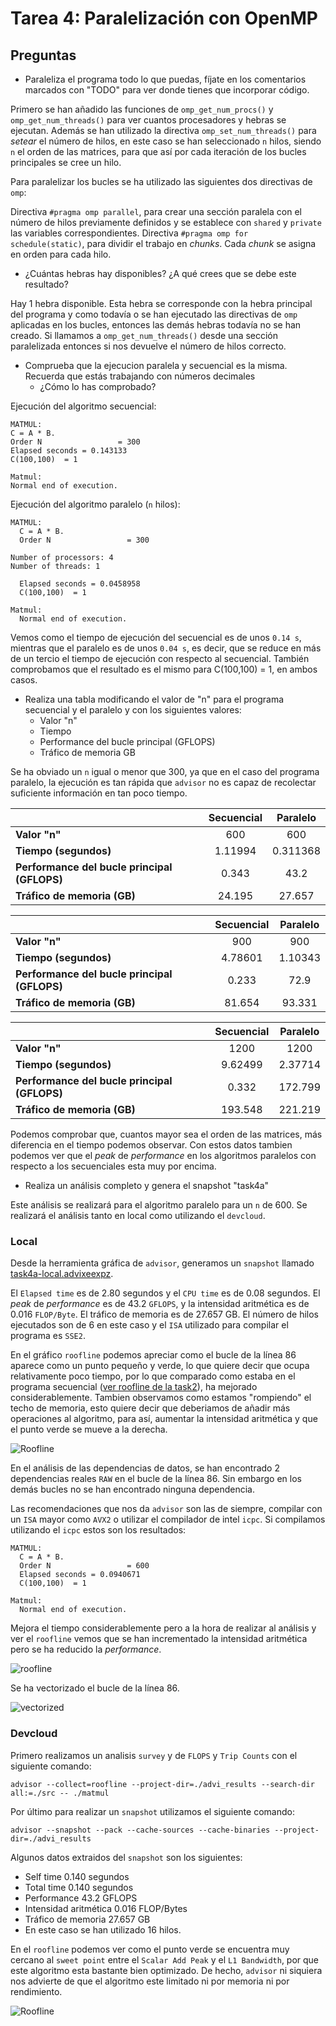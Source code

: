 # Tarea 4: Paralelización con OpenMP
## Preguntas
* Paraleliza el programa todo lo que puedas, fíjate en los comentarios marcados con "TODO" para ver donde tienes que incorporar código.

Primero se han añadido las funciones de `omp_get_num_procs()` y `omp_get_num_threads()` para ver cuantos procesadores y hebras se ejecutan. Además se han utilizado la directiva `omp_set_num_threads()` para _setear_ el número de hilos, en este caso se han seleccionado `n` hilos, siendo `n` el orden de las matrices, para que así por cada iteración de los bucles principales se cree un hilo.

Para paralelizar los bucles se ha utilizado las siguientes dos directivas de `omp`:

Directiva `#pragma omp parallel`, para crear una sección paralela con el número de hilos previamente definidos y se establece con `shared` y `private` las variables correspondientes.
Directiva `#pragma omp for schedule(static)`, para dividir el trabajo en _chunks_. Cada _chunk_ se asigna en orden para cada hilo.

* ¿Cuántas hebras hay disponibles? ¿A qué crees que se debe este resultado?

Hay 1 hebra disponible. Esta hebra se corresponde con la hebra principal del programa y como todavía o se han ejecutado las directivas de `omp` aplicadas en los bucles, entonces las demás hebras todavía no se han creado. Si llamamos a `omp_get_num_threads()` desde una sección paralelizada entonces si nos devuelve el número de hilos correcto.

* Comprueba que la ejecucion paralela y secuencial es la misma. Recuerda que estás trabajando con números decimales
    * ¿Cómo lo has comprobado?

Ejecución del algoritmo secuencial:
```
MATMUL:
C = A * B.
Order N                 = 300
Elapsed seconds = 0.143133
C(100,100)  = 1

Matmul:
Normal end of execution.
```
Ejecución del algoritmo paralelo (`n` hilos):
```
MATMUL:
  C = A * B.
  Order N                 = 300

Number of processors: 4
Number of threads: 1

  Elapsed seconds = 0.0458958
  C(100,100)  = 1

Matmul:
  Normal end of execution.
```

Vemos como el tiempo de ejecución del secuencial es de unos `0.14 s`, mientras que el paralelo es de unos `0.04 s`, es decir, que se reduce en más de un tercio el tiempo de ejecución con respecto al secuencial. También comprobamos que el resultado es el mismo para C(100,100) = 1, en ambos casos.

* Realiza una tabla modificando el valor de "n" para el programa secuencial y el paralelo y con los siguientes valores:
    * Valor "n"
    * Tiempo
    * Performance del bucle principal (GFLOPS)
    * Tráfico de memoria GB

Se ha obviado un `n` igual o menor que 300, ya que en el caso del programa paralelo, la ejecución es tan rápida que `advisor` no es capaz de recolectar suficiente información en tan poco tiempo.

|                                             |  Secuencial  |   Paralelo  |
|---------------------------------------------|:------------:|:-----------:|
| **Valor "n"**                               |    600       |     600     |
| **Tiempo (segundos)**                       |  1.11994     | 0.311368    |
| **Performance del bucle principal (GFLOPS)**|    0.343     |      43.2   |
| **Tráfico de memoria (GB)**                 |    24.195    |     27.657  |

|                                             |  Secuencial  |   Paralelo  |
|---------------------------------------------|:------------:|:-----------:|
| **Valor "n"**                               |   900        |    900      |
| **Tiempo (segundos)**                       |   4.78601    |  1.10343    |
| **Performance del bucle principal (GFLOPS)**|      0.233   |    72.9     |
| **Tráfico de memoria (GB)**                 |     81.654   |    93.331   |

|                                             |  Secuencial  |   Paralelo  |
|---------------------------------------------|:------------:|:-----------:|
| **Valor "n"**                               |   1200       |    1200     |
| **Tiempo (segundos)**                       |  9.62499     | 2.37714     |
| **Performance del bucle principal (GFLOPS)**|    0.332     |  172.799    |
| **Tráfico de memoria (GB)**                 |    193.548   |   221.219   |

Podemos comprobar que, cuantos mayor sea el orden de las matrices, más diferencia en el tiempo podemos observar.
Con estos datos tambien podemos ver que el _peak_ de _performance_ en los algoritmos paralelos con respecto a los secuenciales esta muy por encima.

* Realiza un análisis completo y genera el snapshot "task4a"

Este análisis se realizará para el algoritmo paralelo para un `n` de 600. Se realizará el análisis tanto en local como utilizando el `devcloud`.

### Local
Desde la herramienta gráfica de `advisor`, generamos un `snapshot` llamado [task4a-local.advixeexpz]().

El `Elapsed time` es de 2.80 segundos y el `CPU time` es de 0.08 segundos. El _peak_ de _performance_ es de 43.2 `GFLOPS`, y la intensidad aritmética es de 0.016 `FLOP/Byte`. El tráfico de memoria es de 27.657 GB. El número de hilos ejecutados son de 6 en este caso y el `ISA` utilizado para compilar el programa es `SSE2`.

En el gráfico `roofline` podemos apreciar como el bucle de la línea 86 aparece como un punto pequeño y verde, lo que quiere decir que ocupa relativamente poco tiempo, por lo que comparado como estaba en el programa secuencial ([ver roofline de la task2]()), ha mejorado considerablemente. Tambien observamos como estamos "rompiendo" el techo de memoria, esto quiere decir que deberiamos de añadir más operaciones al algoritmo, para así, aumentar la intensidad aritmética y que el punto verde se mueve a la derecha.

![Roofline](https://i.imgur.com/kb5clgL.png)

En el análisis de las dependencias de datos, se han encontrado 2 dependencias reales `RAW` en el bucle de la línea 86. Sin embargo en los demás bucles no se han encontrado ninguna dependencia.

Las recomendaciones que nos da `advisor` son las de siempre, compilar con un `ISA` mayor como `AVX2` o utilizar el compilador de intel `icpc`. Si compilamos utilizando el `icpc` estos son los resultados:

```
MATMUL:
  C = A * B.
  Order N                 = 600
  Elapsed seconds = 0.0940671
  C(100,100)  = 1

Matmul:
  Normal end of execution.
```

Mejora el tiempo considerablemente pero a la hora de realizar al análisis y ver el `roofline` vemos que se han incrementado la intensidad aritmética pero se ha reducido la _performance_.

![roofline](https://i.imgur.com/cHOhnHC.png)

Se ha vectorizado el bucle de la línea 86. 

![vectorized](https://i.imgur.com/oHvUueo.png)


### Devcloud
Primero realizamos un analisis `survey` y de `FLOPS` y `Trip Counts` con el siguiente comando:

    advisor --collect=roofline --project-dir=./advi_results --search-dir all:=./src -- ./matmul

Por último para realizar un `snapshot` utilizamos el siguiente comando:

    advisor --snapshot --pack --cache-sources --cache-binaries --project-dir=./advi_results

Algunos datos extraidos del `snapshot` son los siguientes:
- Self time 0.140 segundos
- Total time 0.140 segundos
- Performance 43.2 GFLOPS
- Intensidad aritmética  0.016 FLOP/Bytes
- Tráfico de memoria 27.657 GB
- En este caso se han utilizado 16 hilos.

En el `roofline` podemos ver como el punto verde se encuentra muy cercano al `sweet point` entre el `Scalar Add Peak` y el `L1 Bandwidth`, por que este algoritmo esta bastante bien optimizado. De hecho, `advisor` ni siquiera nos advierte de que el algoritmo este limitado ni por memoria ni por rendimiento.

![Roofline](https://i.imgur.com/PvV5NCD.png)